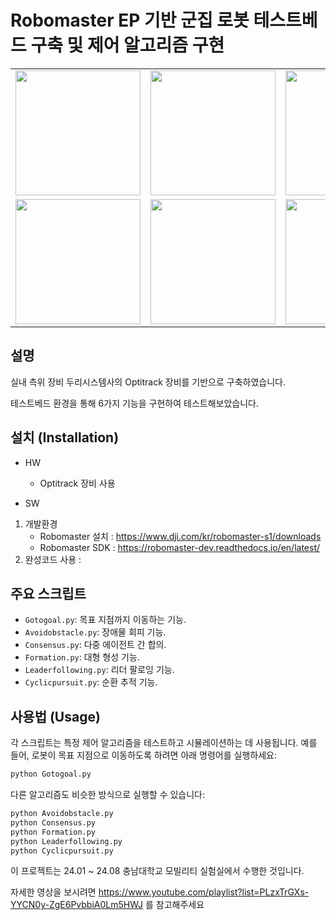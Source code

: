 # Robomaster EP 기반 군집 로봇 테스트베드 구축 및 제어 알고리즘 구현

<table>
  <tr>
    <td><img src="https://github.com/user-attachments/assets/02173d7c-6904-47db-99b2-20c5cc657b2e" width="200"/></td>
    <td><img src="https://github.com/user-attachments/assets/e4e1c530-b803-40e1-a53f-263e01b3aca7" width="200"/></td>
    <td><img src="https://github.com/user-attachments/assets/9abeff15-d530-4a2f-93cf-0e21465c6bf9" width="200"/></td>
    <td rowspan="2"><img src="https://github.com/user-attachments/assets/9cccd273-e668-449f-af7c-282fc7f8fa97" width="400"/></td>
  </tr>
  <tr>
    <td><img src="https://github.com/user-attachments/assets/f5d0a633-bb3e-47cb-9df2-1543d886eca9" width="200"/></td>
    <td><img src="https://github.com/user-attachments/assets/a7002302-eb93-49a2-8634-a670e2af97fd" width="200"/></td>
    <td><img src="https://github.com/user-attachments/assets/7f5f2b42-3aa2-4be8-8db7-f0e2f475e7c1" width="200"/></td>
    </tr>
</table>


## 설명
실내 측위 장비 두리시스템사의 Optitrack 장비를 기반으로 구축하였습니다.

테스트베드 환경을 통해 6가지 기능을 구현하여 테스트해보았습니다.


## 설치 (Installation)

- HW
  - Optitrack 장비 사용

- SW
1. 개발환경
   - Robomaster 설치 : https://www.dji.com/kr/robomaster-s1/downloads
   - Robomaster SDK : https://robomaster-dev.readthedocs.io/en/latest/
2. 완성코드 사용 : 


## 주요 스크립트
- `Gotogoal.py`: 목표 지점까지 이동하는 기능.
- `Avoidobstacle.py`: 장애물 회피 기능.
- `Consensus.py`: 다중 에이전트 간 합의.
- `Formation.py`: 대형 형성 기능.
- `Leaderfollowing.py`: 리더 팔로잉 기능.
- `Cyclicpursuit.py`: 순환 추적 기능.


## 사용법 (Usage)

각 스크립트는 특정 제어 알고리즘을 테스트하고 시뮬레이션하는 데 사용됩니다. 예를 들어, 로봇이 목표 지점으로 이동하도록 하려면 아래 명령어를 실행하세요:

```bash
python Gotogoal.py
```

다른 알고리즘도 비슷한 방식으로 실행할 수 있습니다:

```bash
python Avoidobstacle.py
python Consensus.py
python Formation.py
python Leaderfollowing.py
python Cyclicpursuit.py
```

이 프로젝트는 24.01 ~ 24.08 충남대학교 모빌리티 실험실에서 수행한 것입니다.

자세한 영상을 보시려면 https://www.youtube.com/playlist?list=PLzxTrGXs-YYCN0y-ZgE6PvbbiA0Lm5HWJ 를 참고해주세요
